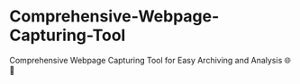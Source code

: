 # Comprehensive-Webpage-Capturing-Tool
Comprehensive Webpage Capturing Tool for Easy Archiving and Analysis 🌐📁
